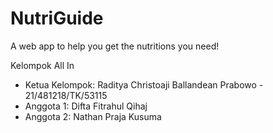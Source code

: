 # NutriGuide
A web app to help you get the nutritions you need!

Kelompok All In
- Ketua Kelompok: Raditya Christoaji Ballandean Prabowo - 21/481218/TK/53115
- Anggota 1: Difta Fitrahul Qihaj
- Anggota 2: Nathan Praja Kusuma
